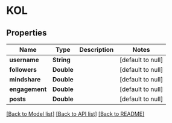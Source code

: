 # KOL
## Properties

| Name | Type | Description | Notes |
|------------ | ------------- | ------------- | -------------|
| **username** | **String** |  | [default to null] |
| **followers** | **Double** |  | [default to null] |
| **mindshare** | **Double** |  | [default to null] |
| **engagement** | **Double** |  | [default to null] |
| **posts** | **Double** |  | [default to null] |

[[Back to Model list]](../README.md#documentation-for-models) [[Back to API list]](../README.md#documentation-for-api-endpoints) [[Back to README]](../README.md)


